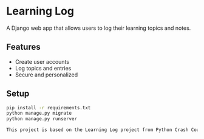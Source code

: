 # Learning Log 

A Django web app that allows users to log their learning topics and notes.

## Features
- Create user accounts
- Log topics and entries
- Secure and personalized

## Setup
```bash
pip install -r requirements.txt
python manage.py migrate
python manage.py runserver

This project is based on the Learning Log project from Python Crash Course by Eric Matthes. I completed it independently as part of my learning journey.
